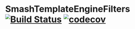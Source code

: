 # SmashTemplateEngineFilters [![Build Status](https://travis-ci.org/Noxs/SmashTemplateEngineFilters.svg?branch=master)](https://travis-ci.org/Noxs/SmashTemplateEngineFilters) [![codecov](https://codecov.io/gh/Noxs/SmashTemplateEngineFilters/branch/master/graph/badge.svg)](https://codecov.io/gh/Noxs/SmashTemplateEngineFilters)